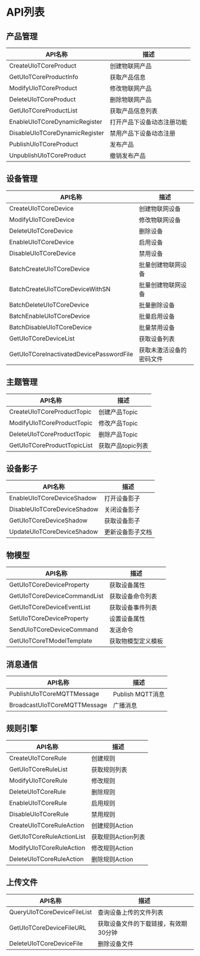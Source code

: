 

# API列表

## 产品管理

|API名称 | 描述|
|---|---|
|CreateUIoTCoreProduct | 创建物联网产品|
|GetUIoTCoreProductInfo | 获取产品信息|
|ModifyUIoTCoreProduct | 修改物联网产品|
|DeleteUIoTCoreProduct | 删除物联网产品|
|GetUIoTCoreProductList | 获取产品信息列表|
|EnableUIoTCoreDynamicRegister | 打开产品下设备动态注册功能|
|DisableUIoTCoreDynamicRegister | 禁用产品下设备动态注册|
|PublishUIoTCoreProduct | 发布产品|
|UnpublishUIoTCoreProduct | 撤销发布产品|



## 设备管理
|API名称 | 描述|
|---|---|
|CreateUIoTCoreDevice | 创建物联网设备|
|ModifyUIoTCoreDevice | 修改物联网设备|
|DeleteUIoTCoreDevice | 删除设备|
|EnableUIoTCoreDevice | 启用设备|
|DisableUIoTCoreDevice | 禁用设备|
|BatchCreateUIoTCoreDevice | 批量创建物联网设备|
|BatchCreateUIoTCoreDeviceWithSN | 批量创建物联网设备|
|BatchDeleteUIoTCoreDevice | 批量删除设备|
|BatchEnableUIoTCoreDevice | 批量启用设备|
|BatchDisableUIoTCoreDevice | 批量禁用设备|
|GetUIoTCoreDeviceList | 获取设备列表|
|GetUIoTCoreInactivatedDevicePasswordFile | 获取未激活设备的密码文件|


## 主题管理

|API名称 | 描述|
|---|---|
|CreateUIoTCoreProductTopic | 创建产品Topic|
|ModifyUIoTCoreProductTopic | 修改产品Topic|
|DeleteUIoTCoreProductTopic | 删除产品Topic|
|GetUIoTCoreProductTopicList | 获取产品topic列表|


## 设备影子

|API名称 | 描述|
|---|---|
|EnableUIoTCoreDeviceShadow | 打开设备影子|
|DisableUIoTCoreDeviceShadow | 关闭设备影子|
|GetUIoTCoreDeviceShadow | 获取设备影子|
|UpdateUIoTCoreDeviceShadow | 更新设备影子文档|


## 物模型

|API名称 | 描述|
|---|---|
|GetUIoTCoreDeviceProperty | 获取设备属性|
|GetUIoTCoreDeviceCommandList | 获取设备命令列表|
|GetUIoTCoreDeviceEventList | 获取设备事件列表|
|SetUIoTCoreDeviceProperty | 设置设备属性|
|SendUIoTCoreDeviceCommand | 发送命令|
|GetUIoTCoreTModelTemplate | 获取物模型定义模板|


## 消息通信

|API名称 | 描述|
|---|---|
|PublishUIoTCoreMQTTMessage | Publish MQTT消息|
|BroadcastUIoTCoreMQTTMessage | 广播消息|

## 规则引擎

|API名称 | 描述|
|---|---|
|CreateUIoTCoreRule | 创建规则|
|GetUIoTCoreRuleList | 获取规则列表|
|ModifyUIoTCoreRule | 修改规则|
|DeleteUIoTCoreRule | 删除规则|
|EnableUIoTCoreRule | 启用规则|
|DisableUIoTCoreRule | 禁用规则|
|CreateUIoTCoreRuleAction | 创建规则Action|
|GetUIoTCoreRuleActionList | 获取规则Action列表|
|ModifyUIoTCoreRuleAction | 修改规则Action|
|DeleteUIoTCoreRuleAction | 删除规则Action|


## 上传文件

|API名称 | 描述|
|---|---|
|QueryUIoTCoreDeviceFileList | 查询设备上传的文件列表|
|GetUIoTCoreDeviceFileURL | 获取设备文件的下载链接，有效期30分钟|
|DeleteUIoTCoreDeviceFile | 删除设备文件|


